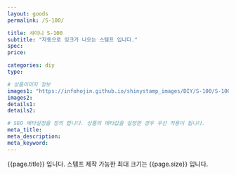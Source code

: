 ```yaml
---
layout: goods
permalink: /S-100/

title: 샤이니 S-100
subtitle: "자동으로 잉크가 나오는 스템프 입니다."
spec: 
price: 

categories: diy
type: 

# 상품이미지 정보
images1: "https://infohojin.github.io/shinystamp_images/DIY/S-100/S-100_1.jpg"
images2:
details1:
details2:    

# SEO 메타설정을 정의 합니다. 상품의 메타값을 설정한 경우 우선 적용이 됩니다.
meta_title: 
meta_description:
meta_keyword:
---
```


{{page.title}} 입니다. 스템프 제작 가능한 최대 크기는 {{page.size}} 입니다.